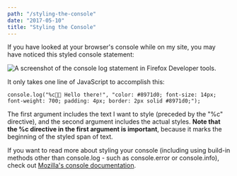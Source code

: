 ```yaml
---
path: "/styling-the-console"
date: "2017-05-10"
title: "Styling the Console"
---
```


If you have looked at your browser's console while on my site, you may have noticed this styled console statement:

![A screenshot of the console log statement in Firefox Developer tools.](//images.contentful.com/0rgsttk51848/378tgJYdOoE4ugeeKUmuUk/4fb3e494a3503d31bcf356549d5254bd/Screen_Shot_2017-04-19_at_2.49.41_PM.png)

It only takes one line of JavaScript to accomplish this:

<pre><code class="js">console.log("%c💁🏻 Hello there!", "color: #8971d0; font-size: 14px; font-weight: 700; padding: 4px; border: 2px solid #8971d0;");</code></pre>

The first argument includes the text I want to style (preceded by the "%c" directive), and the second argument includes the actual styles. __Note that the %c directive in the first argument is important__, because it marks the beginning of the styled span of text.

If you want to read more about styling your console (including using build-in methods other than console.log - such as console.error or console.info), check out [Mozilla's console documentation](https://developer.mozilla.org/en-US/docs/Web/API/console).